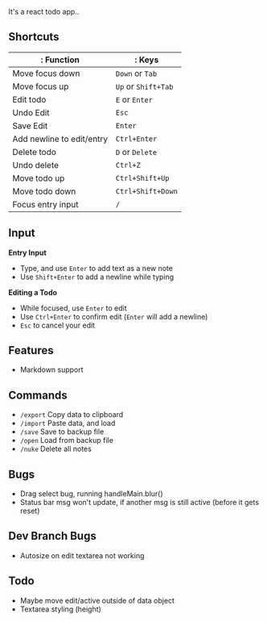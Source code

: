 It's a react todo app..

## Shortcuts
|: Function |: Keys |
|--------------|-----------|
| Move focus down | `Down` or `Tab` |
| Move focus up | `Up` or `Shift+Tab` |
| Edit todo | `E` or `Enter` |
| Undo Edit | `Esc` |
| Save Edit | `Enter` |
| Add newline to edit/entry | `Ctrl+Enter` |
| Delete todo | `D` or `Delete` |
| Undo delete | `Ctrl+Z` |
| Move todo up | `Ctrl+Shift+Up` |
| Move todo down | `Ctrl+Shift+Down` |
| Focus entry input | `/` |

## Input
**Entry Input**   
- Type, and use `Enter` to add text as a new note
- Use `Shift+Enter` to add a newline while typing  
 
**Editing a Todo**   
- While focused, use `Enter` to edit
- Use `Ctrl+Enter` to confirm edit (`Enter` will add a newline)
- `Esc` to cancel your edit

## Features
- Markdown support

## Commands
- `/export` Copy data to clipboard
- `/import` Paste data, and load
- `/save` Save to backup file
- `/open` Load from backup file
- `/nuke` Delete all notes

## Bugs
- Drag select bug, running handleMain.blur()
- Status bar msg won't update, if another msg is still active (before it gets reset)

## Dev Branch Bugs
- Autosize on edit textarea not working

## Todo
- Maybe move edit/active outside of data object
- Textarea styling (height)
